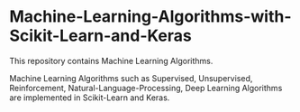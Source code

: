 # Machine-Learning-Algorithms-with-Scikit-Learn-and-Keras
This repository contains Machine Learning Algorithms. 

Machine Learning Algorithms such as Supervised, Unsupervised, Reinforcement, Natural-Language-Processing, Deep Learning Algorithms are implemented in Scikit-Learn and Keras.
